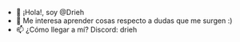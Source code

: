- 👋 ¡Hola!, soy @Drieh
- 👀 Me interesa aprender cosas respecto a dudas que me surgen :)
- 📫 ¿Cómo llegar a mí? Discord: drieh

<!---
Drieh/Drieh is a ✨ special ✨ repository because its `README.md` (this file) appears on your GitHub profile.
You can click the Preview link to take a look at your changes.
--->
